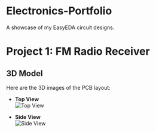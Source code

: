 # Electronics-Portfolio
A showcase of my EasyEDA circuit designs.
# Project 1: FM Radio Receiver
## 3D Model  
Here are the 3D images of the PCB layout:  

- **Top View**  
  ![Top View](./Images/RF_Radio_Top.png)  

- **Side View**  
  ![Side View](./Images/pcb_3d_side.png)  

